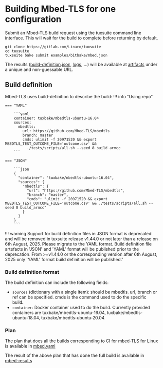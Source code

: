 # Building Mbed-TLS for one configuration

Submit an Mbed-TLS build request using the tuxsuite command line interface. This will
wait for the build to complete before returning by default.

```shell
git clone https://gitlab.com/Linaro/tuxsuite
cd tuxsuite
tuxsuite bake submit examples/bitbake/mbed.json
```

The results
([build-definition.json](https://storage.tuxsuite.com/public/demo/demo/oebuilds/2KPNkSKe945G5KFhwQ3Cnp9HdwD/build-definition.json),
[logs](https://storage.tuxsuite.com/public/demo/demo/oebuilds/2KPNkSKe945G5KFhwQ3Cnp9HdwD/build.log), ...)
will be available at
[artifacts](https://storage.tuxsuite.com/public/demo/demo/oebuilds/2KPNkSKe945G5KFhwQ3Cnp9HdwD/)
under a unique and non-guessable URL.

## Build definition

Mbed-TLS uses build-definition to describe the build:
!!! info "Using repo"

    === "YAML"

        ```yaml
        container: tuxbake/mbedtls-ubuntu-16.04
        sources:
          mbedtls:
            url: https://github.com/Mbed-TLS/mbedtls
            branch: master
            cmds: ulimit -f 20971520 && export MBEDTLS_TEST_OUTCOME_FILE='outcome.csv' &&
              ./tests/scripts/all.sh --seed 8 build_armcc
        ```

    === "JSON"

        ```json
        {
          "container": "tuxbake/mbedtls-ubuntu-16.04",
          "sources": {
            "mbedtls": {
              "url": "https://github.com/Mbed-TLS/mbedtls",
              "branch": "master",
              "cmds": "ulimit -f 20971520 && export MBEDTLS_TEST_OUTCOME_FILE='outcome.csv' && ./tests/scripts/all.sh --seed 8 build_armcc"
            }
          }
        }
        ```

!!! warning
    Support for build definition files in JSON format is deprecated and will be removed in tuxsuite release v1.44.0 or not later than a release on 6th August, 2025. Please migrate to the YAML format. Build definition file artefacts in 'JSON' and 'YAML' format will be published prior to the deprecation. From >=v1.44.0 or the corresponding version after 6th August, 2025 only 'YAML' format build definition will be published."

### Build definition format

The build definition can include the following fields:

* `sources` (dictionary with a single item): should be mbedtls. url, branch or ref can be specified. cmds is the command used to do the specific build.
* `container`: Docker container used to do the build. Currently provided containers are tuxbake/mbedtls-ubuntu-16.04, tuxbake/mbedtls-ubuntu-18.04, tuxbake/mbedtls-ubuntu-20.04.

### Plan

The plan that does all the builds corresponding to CI for mbed-TLS for Linux is available in [mbed.yaml](https://gitlab.com/Linaro/tuxsuite/-/blob/master/examples/bitbake/mbed.yaml)

The result of the above plan that has done the full build is available in [mbed-results](https://tuxapi.tuxsuite.com/v1/groups/demo/projects/demo/plans/2KReAZr8wxioSqPzr2Fnst8gaop)
